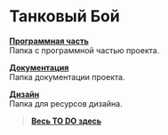 # Танковый Бой
[**Программная часть**](./Programming/)\
Папка с программной частью проекта.

[**Документация**](./Documentation)\
Папка документации проекта.

[**Дизайн**](./Design)\
Папка для ресурсов дизайна.

>**[Весь TO DO здесь](https://trello.com/b/BSlpGANt/%D1%82%D0%B0%D0%BD%D0%BA%D0%BE%D0%B2%D1%8B%D0%B9-%D0%B1%D0%BE%D0%B9)**